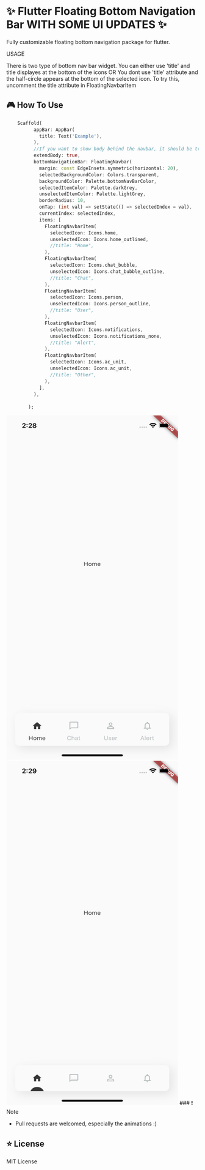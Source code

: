 # ✨ Flutter Floating Bottom Navigation Bar WITH SOME UI UPDATES ✨


Fully customizable floating bottom navigation package for flutter.

USAGE

There is two type of bottom nav bar widget.
You can either use 'title' and title displayes at the bottom of the icons
OR
You dont use 'title' attribute and the half-circle appears at the bottom of the selected icon.
To try this, uncomment the title attribute in FloatingNavbarItem

## 🎮 How To Use

```dart
    Scaffold(
          appBar: AppBar(
            title: Text('Example'),
          ),
          //If you want to show body behind the navbar, it should be true
          extendBody: true,
          bottomNavigationBar: FloatingNavbar(
            margin: const EdgeInsets.symmetric(horizontal: 20),
            selectedBackgroundColor: Colors.transparent,
            backgroundColor: Palette.bottomNavBarColor,
            selectedItemColor: Palette.darkGrey,
            unselectedItemColor: Palette.lightGrey,
            borderRadius: 10,
            onTap: (int val) => setState(() => selectedIndex = val),
            currentIndex: selectedIndex,
            items: [
              FloatingNavbarItem(
                selectedIcon: Icons.home,
                unselectedIcon: Icons.home_outlined,
                //title: "Home",
              ),
              FloatingNavbarItem(
                selectedIcon: Icons.chat_bubble,
                unselectedIcon: Icons.chat_bubble_outline,
                //title: "Chat",
              ),
              FloatingNavbarItem(
                selectedIcon: Icons.person,
                unselectedIcon: Icons.person_outline,
                //title: "User",
              ),
              FloatingNavbarItem(
                selectedIcon: Icons.notifications,
                unselectedIcon: Icons.notifications_none,
                //title: "Alert",
              ),
              FloatingNavbarItem(
                selectedIcon: Icons.ac_unit,
                unselectedIcon: Icons.ac_unit,
                //title: "Other",
              ),
            ],
          ),
          
        );

```


<img width="450" height="900" src="https://github.com/montaag/flutter_floating_bottom_navigation_bar/blob/master/with_title.png">

<img width="450" height="900" src="https://github.com/montaag/flutter_floating_bottom_navigation_bar/blob/master/without_title.png">
### ❗️ Note

- Pull requests are welcomed, especially the animations :)

## ⭐️ License

MIT License
